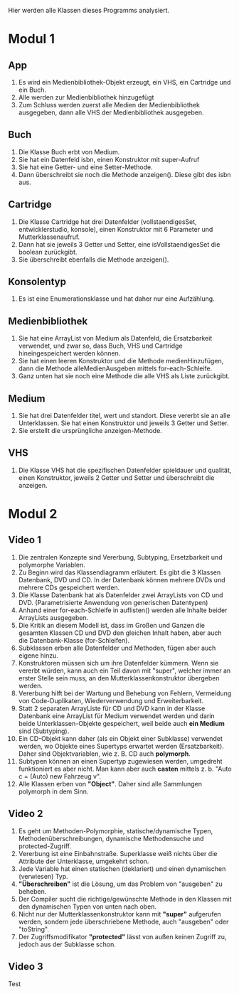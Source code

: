 Hier werden alle Klassen dieses Programms analysiert.

# Modul 1

## App
1. Es wird ein Medienbibliothek-Objekt erzeugt, ein VHS, ein Cartridge und ein Buch.
2. Alle werden zur Medienbibliothek hinzugefügt
3. Zum Schluss werden zuerst alle Medien der Medienbibliothek ausgegeben, dann alle VHS der Medienbibliothek ausgegeben.

## Buch
1. Die Klasse Buch erbt von Medium.
2. Sie hat ein Datenfeld isbn, einen Konstruktor mit super-Aufruf
3. Sie hat eine Getter- und eine Setter-Methode. 
4. Dann überschreibt sie noch die Methode anzeigen(). Diese gibt des isbn aus.

## Cartridge
1. Die Klasse Cartridge hat drei Datenfelder (vollstaendigesSet, entwicklerstudio, konsole), einen Konstruktor mit 6 Parameter und Mutterklassenaufruf.
2. Dann hat sie jeweils 3 Getter und Setter, eine isVollstaendigesSet die boolean zurückgibt.
3. Sie überschreibt ebenfalls die Methode anzeigen().

## Konsolentyp
1. Es ist eine Enumerationsklasse und hat daher nur eine Aufzählung.

## Medienbibliothek
1. Sie hat eine ArrayList von Medium als Datenfeld, die Ersatzbarkeit verwendet, und zwar so, dass Buch, VHS und Cartridge hineingespeichert werden können.
2. Sie hat einen leeren Konstruktor und die Methode medienHinzufügen, dann die Methode alleMedienAusgeben mittels for-each-Schleife. 
3. Ganz unten hat sie noch eine Methode die alle VHS als Liste zurückgibt.

## Medium
1. Sie hat drei Datenfelder titel, wert und standort. Diese vererbt sie an alle Unterklassen. Sie hat einen Konstruktor und jeweils 3 Getter und Setter.
2. Sie erstellt die ursprüngliche anzeigen-Methode.

## VHS
1. Die Klasse VHS hat die spezifischen Datenfelder spieldauer und qualität, einen Konstruktor, jeweils 2 Getter und Setter und überschreibt die anzeigen.

# Modul 2
## Video 1
1. Die zentralen Konzepte sind Vererbung, Subtyping, Ersetzbarkeit und polymorphe Variablen.
2. Zu Beginn wird das Klassendiagramm erläutert. Es gibt die 3 Klassen Datenbank, DVD und CD. In der Datenbank können mehrere DVDs und mehrere CDs gespeichert werden.
3. Die Klasse Datenbank hat als Datenfelder zwei ArrayLists von CD und DVD. (Parametrisierte Anwendung von generischen Datentypen)
4. Anhand einer for-each-Schleife in auflisten() werden alle Inhalte beider ArrayLists ausgegeben.
5. Die Kritik an diesem Modell ist, dass im Großen und Ganzen die gesamten Klassen CD und DVD den gleichen Inhalt haben, aber auch die Datenbank-Klasse (for-Schleifen).
6. Subklassen erben alle Datenfelder und Methoden, fügen aber auch eigene hinzu.
7. Konstruktoren müssen sich um ihre Datenfelder kümmern. Wenn sie vererbt würden, kann auch ein Teil davon mit "super", welcher immer an erster Stelle sein muss, an den Mutterklassenkonstruktor übergeben werden.
8. Vererbung hilft bei der Wartung und Behebung von Fehlern, Vermeidung von Code-Duplikaten, Wiederverwendung und Erweiterbarkeit.
9. Statt 2 separaten ArrayListe für CD und DVD kann in der Klasse Datenbank eine ArrayList für Medium verwendet werden und darin beide Unterklassen-Objekte gespeichert, weil beide auch **ein Medium** sind (Subtyping). 
10. Ein CD-Objekt kann daher (als ein Objekt einer Subklasse) verwendet werden, wo Objekte eines Supertyps erwartet werden (Ersatzbarkeit). Daher sind Objektvariablen, wie z. B. CD auch **polymorph**. 
11. Subtypen können an einen Supertyp zugewiesen werden, umgedreht funktioniert es aber nicht. Man kann aber auch **casten** mittels z. b. "Auto c = (Auto) new Fahrzeug v".
12. Alle Klassen erben von **"Object"**. Daher sind alle Sammlungen polymorph in dem Sinn.

## Video 2
1. Es geht um Methoden-Polymorphie, statische/dynamische Typen, Methodenüberschreibungen, dynamische Methodensuche und protected-Zugriff.
2. Vererbung ist eine Einbahnstraße. Superklasse weiß nichts über die Attribute der Unterklasse, umgekehrt schon.
3. Jede Variable hat einen statischen (deklariert) und einen dynamischen (verwiesen) Typ.
4. **"Überschreiben"** ist die Lösung, um das Problem von "ausgeben" zu beheben.
5. Der Compiler sucht die richtige/gewünschte Methode in den Klassen mit den dynamischen Typen von unten nach oben.
6. Nicht nur der Mutterklassenkonstruktor kann mit **"super"** aufgerufen werden, sondern jede überschriebene Methode, auch "ausgeben" oder "toString".
7. Der Zugriffsmodifikator **"protected"** lässt von außen keinen Zugriff zu, jedoch aus der Subklasse schon.

## Video 3
Test